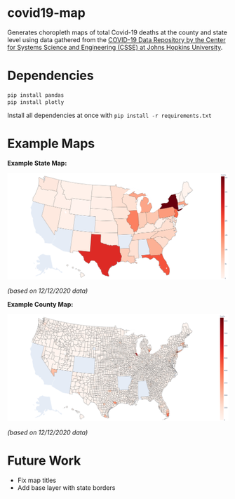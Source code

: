 # covid19-map

Generates choropleth maps of total Covid-19 deaths at the county and state level using data gathered from the [COVID-19 Data Repository by the Center for Systems Science and Engineering (CSSE) at Johns Hopkins University](https://github.com/CSSEGISandData/COVID-19).


# Dependencies
~~~
pip install pandas
pip install plotly
~~~

Install all dependencies at once with `pip install -r requirements.txt`

# Example Maps
**Example State Map:**

![Example state map](/example_maps/state_example.png)

_(based on 12/12/2020 data)_

**Example County Map:**

![Example county map](/example_maps/county_example.png)

_(based on 12/12/2020 data)_

# Future Work
* Fix map titles
* Add base layer with state borders
